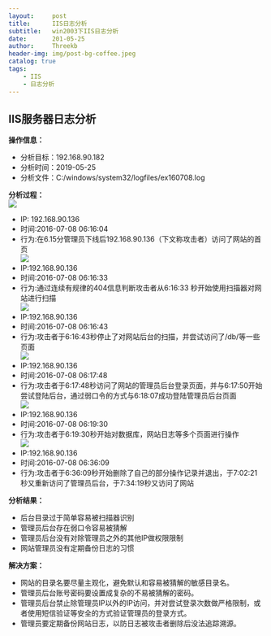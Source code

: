 ```yaml
---
layout:     post
title:      IIS日志分析
subtitle:   win2003下IIS日志分析
date:       201-05-25
author:     Threekb
header-img: img/post-bg-coffee.jpeg
catalog: true
tags:
    - IIS
    - 日志分析
---
```


## IIS服务器日志分析
**操作信息：**<br>
* 分析目标：192.168.90.182<br>
* 分析时间：2019-05-25<br>
* 分析文件：C:/windows/system32/logfiles/ex160708.log<br>

**分析过程：**<br>
![](https://threekb-1259310634.cos.ap-beijing.myqcloud.com/blog/20190525205149.png)
* IP: 192.168.90.136<br>
* 时间:2016-07-08 06:16:04<br>
* 行为:在6.15分管理员下线后192.168.90.136（下文称攻击者）访问了网站的首页<br>
![](https://threekb-1259310634.cos.ap-beijing.myqcloud.com/blog/20190525205229.png)
* IP:192.168.90.136<br>
* 时间:2016-07-08 06:16:33<br>
* 行为:通过连续有规律的404信息判断攻击者从6:16:33 秒开始使用扫描器对网站进行扫描<br>
![](https://threekb-1259310634.cos.ap-beijing.myqcloud.com/blog/20190525205246.png)
* IP:192.168.90.136<br>
* 时间:2016-07-08 06:16:43<br>
* 行为:攻击者于6:16:43秒停止了对网站后台的扫描，并尝试访问了/db/等一些页面<br>
![](https://threekb-1259310634.cos.ap-beijing.myqcloud.com/blog/20190525205305.png)
* IP:192.168.90.136<br>
* 时间:2016-07-08 06:17:48<br>
* 行为:攻击者于6:17:48秒访问了网站的管理员后台登录页面，并与6:17:50开始尝试登陆后台，通过弱口令的方式与6:18:07成功登陆管理员后台页面<br>
![](https://threekb-1259310634.cos.ap-beijing.myqcloud.com/blog/20190525205305.png)
* IP:192.168.90.136<br>
* 时间:2016-07-08 06:19:30<br>
* 行为:攻击者于6:19:30秒开始对数据库，网站日志等多个页面进行操作<br>
![](https://threekb-1259310634.cos.ap-beijing.myqcloud.com/blog/20190525205316.png)
* IP:192.168.90.136<br>
* 时间:2016-07-08 06:36:09<br>
* 行为:攻击者于6:36:09秒开始删除了自己的部分操作记录并退出，于7:02:21秒又重新访问了管理员后台，于7:34:19秒又访问了网站<br>

**分析结果：**<br>
*   后台目录过于简单容易被扫描器识别<br>
*   管理员后台存在弱口令容易被猜解<br>
*   管理员后台没有对除管理员之外的其他IP做权限限制<br>
*   网站管理员没有定期备份日志的习惯 <br>

**解决方案：**<br>
*   网站的目录名要尽量主观化，避免默认和容易被猜解的敏感目录名。<br>
*   管理员后台账号密码要设置成复杂的不易被猜解的密码。<br>
*   管理员后台禁止除管理员IP以外的IP访问，并对尝试登录次数做严格限制，或者使用短信验证等安全的方式验证管理员的登录方式。<br>
*   管理员要定期备份网站日志，以防日志被攻击者删除后没法追踪溯源。<br>




